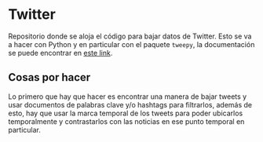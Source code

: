 # Twitter
Repositorio donde se aloja el código para bajar datos de Twitter. Esto se va a hacer con Python y en particular con el paquete ``tweepy``, la documentación se puede encontrar en [este link](http://docs.tweepy.org/en/v3.5.0/index.html).

## Cosas por hacer
Lo primero que hay que hacer es encontrar una manera de bajar tweets y usar documentos de palabras clave y/o hashtags para filtrarlos, además de esto, hay que usar la marca temporal de los tweets para poder ubicarlos temporalmente y contrastarlos con las noticias en ese punto temporal en particular.
